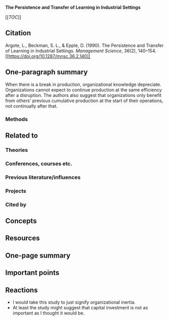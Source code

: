 **The Persistence and Transfer of Learning in Industrial Settings**

[[_TOC_]]

## Citation

Argote, L., Beckman, S. L., & Epple, D. (1990). The Persistence and Transfer of Learning in Industrial Settings. *Management Science*, 36(2), 140–154. [[https://doi.org/10.1287/mnsc.36.2.140]]

## One-paragraph summary

When there is a break in production, organizational knowledge depreciate. Organizations cannot expect to continue production at the same efficiency after a disruption. The authors also suggest that organizations only benefit from others' previous cumulative production at the start of their operations, not continually after that.

### Methods

## Related to

### Theories

### Conferences, courses etc.

### Previous literature/influences

### Projects

### Cited by

## Concepts

## Resources

## One-page summary

## Important points

## Reactions
* I would take this study to just signify organizational inertia.
* At least the study might suggest that capital investment is not as important as I thought it would be.